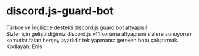 # discord.js-guard-bot
Türkçe ve İngilizce destekli discord.js guard bot altyapısı!
<br>
Sizler için geliştirdiğimiz discord.js v11 koruma altyapısını sizlere sunuyorum komutlar falan herşey ayarlıdır tek yapmanız gereken botu çalıştırmak.
<br>
Kodlayan: Enis
